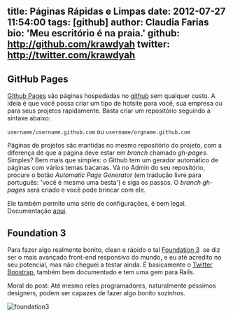 title: Páginas Rápidas e Limpas
date: 2012-07-27 11:54:00
tags: [github]
author: Claudia Farias
bio: 'Meu escritório é na praia.'
github: http://github.com/krawdyah
twitter: http://twitter.com/krawdyah
---

GitHub Pages
-------------------


[Github Pages](http://pages.github.com/) são páginas hospedadas no [github](http://www.github.com/) sem qualquer custo. A ideia é que você possa criar um tipo de hotsite para você, sua empresa ou para seus projetos rapidamente. Basta criar um repositório seguindo a sintaxe abaixo:


```username/username.github.com``` ou ```username/orgname.github.com```


Páginas de projetos são mantidas no mesmo repositório do projeto, com a diferença de que a página deve estar em _branch_ chamado _gh-pages_. Simples? Bem mais que simples: o Github tem um gerador automático de páginas com vários temas bacanas. Vá no Admin do seu repositório, procure o botão _Automatic Page Generator_ (em tradução livre para português: 'você é mesmo uma besta') e siga os passos. O _branch_ _gh-pages_ será criado e você pode brincar com ele.


Ele também permite uma série de configurações, é bem legal. Documentação [aqui](https://help.github.com/categories/20/articles).


Foundation 3
-------------------


Para fazer algo realmente bonito, clean e rápido o tal [Foundation 3](http://foundation.zurb.com/)  se diz ser o mais avançado front-end responsivo do mundo, e eu até acredito no seu potencial, mas não cheguei a testar ainda. É basicamente o [Twitter Boostrap](http://twitter.github.com/bootstrap/), também bem documentado e tem uma gem para Rails.


Moral do post: Até mesmo reles programadores, naturalmente péssimos designers, podem ser capazes de fazer algo bonito sozinhos.

![foundation3](http://foundation.zurb.com/images/yeti9000.png)